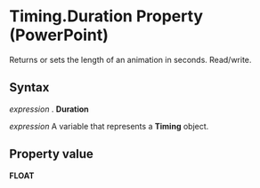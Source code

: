 
# Timing.Duration Property (PowerPoint)

Returns or sets the length of an animation in seconds. Read/write.


## Syntax

 _expression_ . **Duration**

 _expression_ A variable that represents a **Timing** object.


## Property value

 **FLOAT**

